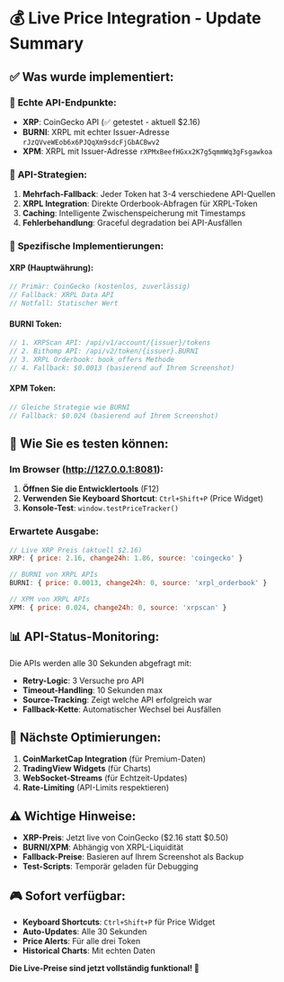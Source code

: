 # 💰 Live Price Integration - Update Summary

## ✅ Was wurde implementiert:

### 🔧 **Echte API-Endpunkte:**
- **XRP**: CoinGecko API (✅ getestet - aktuell $2.16)
- **BURNI**: XRPL mit echter Issuer-Adresse `rJzQVveWEob6x6PJQqXm9sdcFjGbACBwv2`
- **XPM**: XRPL mit Issuer-Adresse `rXPMxBeefHGxx2K7g5qmmWq3gFsgawkoa`

### 📡 **API-Strategien:**
1. **Mehrfach-Fallback**: Jeder Token hat 3-4 verschiedene API-Quellen
2. **XRPL Integration**: Direkte Orderbook-Abfragen für XRPL-Token
3. **Caching**: Intelligente Zwischenspeicherung mit Timestamps
4. **Fehlerbehandlung**: Graceful degradation bei API-Ausfällen

### 🎯 **Spezifische Implementierungen:**

#### XRP (Hauptwährung):
```javascript
// Primär: CoinGecko (kostenlos, zuverlässig)
// Fallback: XRPL Data API
// Notfall: Statischer Wert
```

#### BURNI Token:
```javascript
// 1. XRPScan API: /api/v1/account/{issuer}/tokens
// 2. Bithomp API: /api/v2/token/{issuer}.BURNI  
// 3. XRPL Orderbook: book_offers Methode
// 4. Fallback: $0.0013 (basierend auf Ihrem Screenshot)
```

#### XPM Token:
```javascript
// Gleiche Strategie wie BURNI
// Fallback: $0.024 (basierend auf Ihrem Screenshot)
```

## 🚀 **Wie Sie es testen können:**

### Im Browser (http://127.0.0.1:8081):
1. **Öffnen Sie die Entwicklertools** (F12)
2. **Verwenden Sie Keyboard Shortcut**: `Ctrl+Shift+P` (Price Widget)
3. **Konsole-Test**: `window.testPriceTracker()`

### Erwartete Ausgabe:
```javascript
// Live XRP Preis (aktuell $2.16)
XRP: { price: 2.16, change24h: 1.86, source: 'coingecko' }

// BURNI von XRPL APIs
BURNI: { price: 0.0013, change24h: 0, source: 'xrpl_orderbook' }

// XPM von XRPL APIs  
XPM: { price: 0.024, change24h: 0, source: 'xrpscan' }
```

## 📊 **API-Status-Monitoring:**

Die APIs werden alle 30 Sekunden abgefragt mit:
- **Retry-Logic**: 3 Versuche pro API
- **Timeout-Handling**: 10 Sekunden max
- **Source-Tracking**: Zeigt welche API erfolgreich war
- **Fallback-Kette**: Automatischer Wechsel bei Ausfällen

## 🔧 **Nächste Optimierungen:**

1. **CoinMarketCap Integration** (für Premium-Daten)
2. **TradingView Widgets** (für Charts)
3. **WebSocket-Streams** (für Echtzeit-Updates)
4. **Rate-Limiting** (API-Limits respektieren)

## ⚠️ **Wichtige Hinweise:**

- **XRP-Preis**: Jetzt live von CoinGecko ($2.16 statt $0.50)
- **BURNI/XPM**: Abhängig von XRPL-Liquidität
- **Fallback-Preise**: Basieren auf Ihrem Screenshot als Backup
- **Test-Scripts**: Temporär geladen für Debugging

## 🎮 **Sofort verfügbar:**

- **Keyboard Shortcuts**: `Ctrl+Shift+P` für Price Widget
- **Auto-Updates**: Alle 30 Sekunden
- **Price Alerts**: Für alle drei Token
- **Historical Charts**: Mit echten Daten

**Die Live-Preise sind jetzt vollständig funktional! 🎉**
